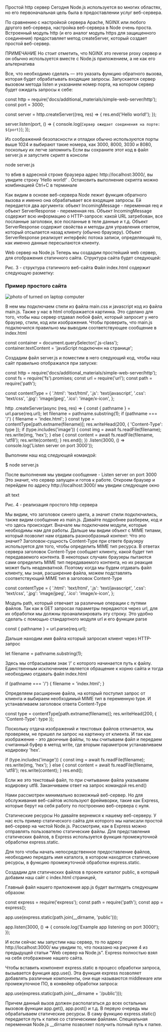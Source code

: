 Простой http сервер
Сегодня Node.js используется во многих областях, но его первоначальная цель была в предоставлении услуг веб-сервера.

По сравнению с настройкой сервера Apache, NGINX или любого другого веб-сервера, настройка веб-сервера в Node очень проста. Встроенный модуль http (и его аналог модуль https для защищенного соединения) предоставляет метод createServer, который создает простой веб-сервер.

ПРИМЕЧАНИЕ
Но стоит отметить, что NGINX это reverse proxy сервер и он обычно используется вместе с Node.js приложением, а не как его альтернатива

Все, что необходимо сделать — это указать функцию обратного вызова, которая будет обрабатывать входящие запросы. Запускается сервер вызовом метода listen и указанием номер порта, на котором сервер будет ожидать запросы к себе:

const http = require('docs/additional_materials/simple-web-server/http');
const port = 3000;

const server = http.createServer((req, res) => {
  res.end('Hello world!');
});

server.listen(port, () => {
  console.log(`Сервер ожидает соединения на порте: ${port}`);
});

Из соображений безопасности и отладки обычно используются порты выше 1024 и выбирают такие номера, как 3000, 8000, 3030 и 8080, поскольку их легче запомнить Если вы сохраните этот код в файл server.js и запустите скрипт в консоли

node server.js

то вбив в адресной строке браузера адрес http://localhost:3000/, вы увидите строку 'Hello world!' . Остановить выполнение скрипта можно комбинацией Ctrl+C в терминале

Как видим в основе веб-сервера Node лежит функция обратного вызова и именно она обрабатывает все входящие запросы. Ей передается два аргумента: объект IncomingMessage - переменная req и объект ServerResponse - переменная res. Объект IncomingMessage содержит всю информацию о НТТР-запросе: какой URL затребован, все посланные заголовки, все посланные в теле данные и т.д. Объект ServerResponse содержит свойства и методы для управления ответом, который отсылается назад клиенту (обычно браузеру). Объект ServerResponse реализует интерфейс потока записи, определяющий то, как именно данные пересылаются клиенту.

Web сервер на Node.js
Теперь мы создадим простейший web сервер, для отображения статичного сайта. Структура сайта будет следующей:


Рис. 3 - структура статичного веб-сайта
Файл index.html содержит следующую разметку:

<!DOCTYPE html>
<html lang="en">
  <head>
    <meta charset="UTF-8" />
    <meta name="viewport" content="width=device-width, initial-scale=1.0" />
    <link rel="stylesheet" href="/css/main.css" />
    <title>Simple site</title>
  </head>
  <body>
    <h3>Пример простого сайта</h3>
    <img
      src="/img/photo.jpg"
      alt="photo of turned on laptop computer"
      class="picture"
    />
    <div class="js-class"></div>
    <script src="/js/main.js"></script>
  </body>
</html>

В нем мы подключаем стили из файла main.css и javascript код из файла main.js. Также у нас в html отображается картинка. Это сделано для того, чтобы наш сервер отдавал любой файл, который запросит у него браузер, стили, код или изображения. Чтобы проверить, что main.js подключился правильно мы выводим соответствующее сообщение в index.html

const container = document.querySelector('.js-class');
container.textContent = 'javaScript подключен на странице';

Создадим файл server.js и поместим в него следующий код, чтобы наш сайт правильно отображался при запуске:

const http = require('docs/additional_materials/simple-web-server/http');
const fs = require('fs').promises;
const url = require('url');
const path = require('path');

const contentType = {
  '.html': 'text/html',
  '.js': 'text/javascript',
  '.css': 'text/css',
  '.jpg': 'image/jpeg',
  '.ico': 'image/x-icon',
};

http
        .createServer(async (req, res) => {
          const { pathname } = url.parse(req.url);
          let filename = pathname.substring(1);
          if (pathname === '/') {
            filename = 'index.html';
          }
          const type = contentType[path.extname(filename)];
          res.writeHead(200, { 'Content-Type': type });
          if (type.includes('image')) {
            const img = await fs.readFile(filename);
            res.write(img, 'hex');
          } else {
            const content = await fs.readFile(filename, 'utf8');
            res.write(content);
          }
          res.end();
        })
        .listen(3000, () => console.log('Listen server on port 3000'));

Выполним наш код следующей командой:

$ node server.js

После выполнения мы увидим сообщение - Listen server on port 3000 Это значит, что сервер запущен и готов к работе. Откроем браузер и перейдем по адресу http://localhost:3000/ мы увидим следующее окно

alt text

Рис. 4 - реализация простого http сервера

Мы видим, что заголовок синего цвета, а значит стили подключились, также видим сообщение из main.js. Давайте подробнее разберем, код и что здесь происходит. Вначале мы подключаем модули, которые необходимы нам для работы. Дальше мы видим объект с MIME типами, который позволит нам отдавать разнообразный контент: Что это значит? Заголовок-сущность Content-Type при ответе браузеру используется для того, чтобы определить MIME тип ресурса. В ответах сервера заголовок Content-Type сообщает клиенту, какой будет тип передаваемого контента. В некоторых случаях браузеры пытаются сами определить MIME тип передаваемого контента, но их реакция может быть неадекватной. Поэтому когда мы будем отдавать файл клиенту, мы зная, расширение файла, можем подставлять соответствующий MIME тип в заголовок Content-Type

const contentType = {
  '.html': 'text/html',
  '.js': 'text/javascript',
  '.css': 'text/css',
  '.jpg': 'image/jpeg',
  '.ico': 'image/x-icon',
};

Модуль path, который отвечает за различные операции с путями файлов. Так как в GET запросах параметры передаются через url, для их обработки мы должны проанализировать эту строку. Это удобно сделать с помощью стандартного модуля url и его функции parse

const { pathname } = url.parse(req.url);

Дальше находим имя файла который запросил клиент через HTTP-запрос

let filename = pathname.substring(1);

Здесь мы отбрасываем знак ‘/’ с которого начинается путь к файлу. Единственным исключением является обращение к корню сайта и тогда необходимо отдавать файл index.html

if (pathname === '/') {
  filename = 'index.html';
}

Определяем расширение файла, на который поступил запрос от клиента и выбираем необходимый MIME тип в переменную type. И устанавливаем заголовок ответа Content-Type

const type = contentType[path.extname(filename)];
res.writeHead(200, { 'Content-Type': type });

Поскольку отдача изображений и текстовых файлов отличается, мы проверяем, не пришел ли запрос на картинку от клиента. И так как изображение - это двоичные файлы, то мы считываем файл и передаем считанный буфер в метод write, где вторым параметром устанавливаем кодировку 'hex'.

if (type.includes('image')) {
  const img = await fs.readFile(filename);
  res.write(img, 'hex');
} else {
  const content = await fs.readFile(filename, 'utf8');
  res.write(content);
}
res.end();

Если же это текстовый файл, то при считывании файла указываем кодировку utf8. Заканчиваем ответ на запрос командой res.end()


Нами рассмотрен минимально возможный веб-сервер. Но для обслуживания веб-сайтов используют фреймворки, такие как Express, которые берут на себя работу по построению веб-сервера с нуля.

Статические ресурсы
Но давайте вернемся к нашему веб-серверу. У нас есть пример статического сайта для которого мы написали простой веб-сервер на чистой Node.js. Рассмотрим, как в Express можно отправлять пользователю статические файлы. Для представления статических файлов, в Express используется функция промежуточной обработки express.static.

Для того чтобы начать непосредственное предоставление файлов, необходимо передать имя каталога, в котором находятся статические ресурсы, в функцию промежуточной обработки express.static.

Создадим для статических файлов в проекте каталог public, в который добавим наш сайт c index.html страницей,

Главный файл нашего приложения app.js будет выглядеть следующим образом:

const express = require('express');
const path = require('path');
const app = express();

app.use(express.static(path.join(__dirname, 'public')));

app.listen(3000, () => {
  console.log('Example app listening on port 3000!');
});

И если сейчас мы запустим наш сервер, то по адресу http://localhost:3000/ мы увидим то, что показано на рисунке 4 из предыдущей статьи "Web сервер на Node.js". Express полностью взял на себя отображение нашего сайта.

Чтобы вставить компонент express.static в процесс обработки запроса, вызывается функция app.use(). Эта функция express позволяет добавлять различные компоненты, они еще называются middleware или промежуточное ПО, в конвейер обработки запроса:

app.use(express.static(path.join(__dirname + '/public')));

Причем данный вызов должен располагаться до всех остальных вызовов функции app.get(), app.post() и т.д. В первую очередь мы обрабатываем статические ресурсы. В саму функцию express.static() передается путь к папке со статическими файлами. Специальная переменная Node.js __dirname позволяет получить полный путь к папке.

